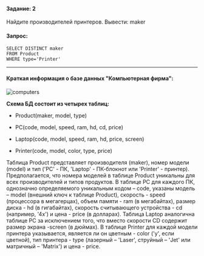 #### Задание: 2

Найдите производителей принтеров. Вывести: maker 

#### Запрос:
```
SELECT DISTINCT maker
FROM Product
WHERE type='Printer'
```
___
#### Краткая информация о базе данных "Компьютерная фирма":

![computers](https://github.com/user-attachments/assets/e3e2bc5d-ea98-466e-b220-00c57830618d)

**Схема БД состоит из четырех таблиц:**

* Product(maker, model, type)

* PC(code, model, speed, ram, hd, cd, price)

* Laptop(code, model, speed, ram, hd, price, screen)

* Printer(code, model, color, type, price)

Таблица Product представляет производителя (maker), номер модели (model) и тип ('PC' - ПК, 'Laptop' - ПК-блокнот или 'Printer' - принтер).
Предполагается, что номера моделей в таблице Product уникальны для всех производителей и типов продуктов. В таблице PC для каждого ПК, 
однозначно определяемого уникальным кодом – code, указаны модель – model (внешний ключ к таблице Product), скорость - speed (процессора в мегагерцах), 
объем памяти - ram (в мегабайтах), размер диска - hd (в гигабайтах), скорость считывающего устройства - cd (например, '4x') и цена - price (в долларах). 
Таблица Laptop аналогична таблице РС за исключением того, что вместо скорости CD содержит размер экрана -screen (в дюймах). В таблице Printer для каждой модели принтера указывается, 
является ли он цветным - color ('y', если цветной), тип принтера - type (лазерный – 'Laser', струйный – 'Jet' или матричный – 'Matrix') и цена - price.
